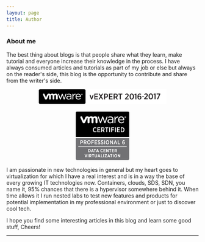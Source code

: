 ```yaml
---
layout: page
title: Author
---
```



### About me  
The best thing about blogs is that people share what they learn, make tutorial and everyone increase their knowledge in the process. I have always consumed articles and tutorials as part of my job or else but always on the reader's side, this blog is the opportunity to contribute and share from the writer's side. 

<p align="center">
  <img src="/img/vExpert2016-2017.jpg"/>
  <br><br>
  <a href="https://www.youracclaim.com/badges/c79e933b-061b-4110-b841-8c87fe1d287b/public_url">
    <img src="/img/VCP6.png"/>
  </a>
</p>  

I am passionate in new technologies in general but my heart goes to virtualization for which I have a real interest and is in a way the base of every growing IT technologies now. Containers, clouds, SDS, SDN, you name it, 95% chances that there is a hypervisor somewhere behind it. When time allows it I run nested labs to test new features and products for potential implementation in my professional environment or just to discover cool tech. 

I hope you find some interesting articles in this blog and learn some good stuff, Cheers!

----------


 
